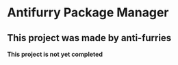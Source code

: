 # Antifurry Package Manager

## This project was made by anti-furries

**This project is not yet completed**
